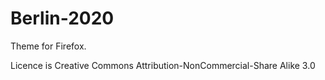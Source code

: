 # Berlin-2020

Theme for Firefox.

Licence is Creative Commons Attribution-NonCommercial-Share Alike 3.0
